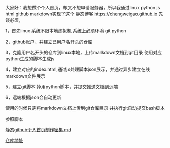 大家好：我想做个个人首页，却又不想申请服务器，所以我通过linux python js html  github markdown实现了这个 静态博客
<a href="https://chengweigao.github.io">https://chengweigao.github.io</a>
先谈必须，

1，首先linux 系统不限本地虚拟机 系统上必须环境  git  python

2，github账户，并建立已用户名开头的仓库

3，克隆用户名开头的仓库到linux本地，上传markdown文档到git目录   使用对应python生成的脚本生成js

4，建立对应的index.html,通过js处理脚本json展示，并通过异步建立在线markdown文件展示

5，建立git脚本  掉用python脚本，并提交推送文档到远端

6，远端根据json会自动更新

使用的时候只需将markdown文档上传到git仓库目录   并执行git自动提交bash脚本

参照脚本


<a href="https://chengweigao.github.io/我的文章/静态github个人首页制作密集.md">静态github个人首页制作密集.md</a>

<a href="https://github.com/chengweigao/chengweigao.github.com">仓库地址</a>
